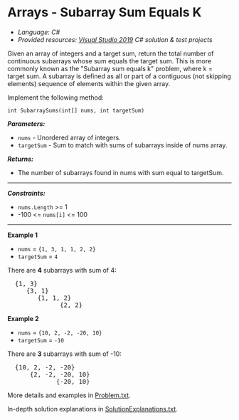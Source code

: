 # Arrays - Subarray Sum Equals K
- *Language: C#*
- *Provided resources: [Visual Studio 2019](https://docs.microsoft.com/en-us/visualstudio/releases/2019/release-notes) C# solution & test projects*

Given an array of integers and a target sum, return the total number of continuous subarrays whose sum equals the target sum.
This is more commonly known as the "Subarray sum equals k" problem, where k = target sum.
A subarray is defined as all or part of a contiguous (not skipping elements) sequence of elements within the given array.
 
Implement the following method:

<code>int SubarraySums(int[] nums, int targetSum)</code>

***Parameters:***
 * <code>nums</code> - Unordered array of integers.
 * <code>targetSum</code> - Sum to match with sums of subarrays inside of nums array.

***Returns:***
 * The number of subarrays found in nums with sum equal to targetSum.

<hr>

***Constraints:***

* <code>nums.Length</code> >= 1
* -100 <= <code>nums[i]</code> <= 100

<hr>

**Example 1**

* <code>nums</code> = <code>{1, 3, 1, 1, 2, 2}</code>
* <code>targetSum</code> = <code>4</code>

There are **4** subarrays with sum of 4:
<pre>
  {1, 3}
     {3, 1}
        {1, 1, 2}
              {2, 2}
</pre>


**Example 2**
 
* <code>nums</code> = <code>{10, 2, -2, -20, 10}</code>
* <code>targetSum</code> = <code>-10</code>

There are **3** subarrays with sum of -10:
<pre>
  {10, 2, -2, -20}
      {2, -2, -20, 10}
             {-20, 10}
</pre>
 
 
 More details and examples in [Problem.txt](SubarraySumEqualsK/Problem.txt).
 
 In-depth solution explanations in [SolutionExplanations.txt](SubarraySumEqualsK/SolutionExplanations.txt).
